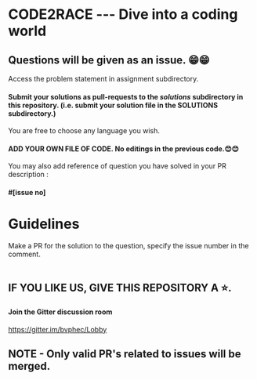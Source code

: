 # CODE2RACE --- Dive into a coding world 

## Questions will be given as an issue. 😁😁
Access the problem statement in assignment subdirectory.
#### Submit your solutions as pull-requests to the *solutions* subdirectory in this repository. (i.e. submit your solution file in the SOLUTIONS subdirectory.)
You are free to choose any language you wish. <br> 
#### ADD YOUR OWN FILE OF CODE. No editings in the previous code.😊😊
You may also add reference of question you have solved in your PR description : 
####  #[issue no] 

Guidelines
==========

Make a PR for the solution to the question, specify the issue number in the comment.
<br><br>

## IF YOU LIKE US, GIVE THIS REPOSITORY A ⭐.
#### Join the Gitter discussion room  <br>
https://gitter.im/bvphec/Lobby

## NOTE - Only valid PR's related to issues will be merged.
